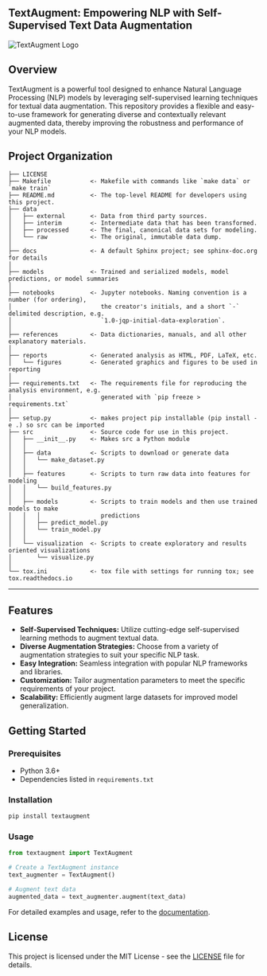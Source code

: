 ## TextAugment: Empowering NLP with Self-Supervised Text Data Augmentation

![TextAugment Logo](link/to/logo.png)

## Overview

TextAugment is a powerful tool designed to enhance Natural Language Processing (NLP) models by leveraging self-supervised learning techniques for textual data augmentation. This repository provides a flexible and easy-to-use framework for generating diverse and contextually relevant augmented data, thereby improving the robustness and performance of your NLP models.


Project Organization
------------

    ├── LICENSE
    ├── Makefile           <- Makefile with commands like `make data` or `make train`
    ├── README.md          <- The top-level README for developers using this project.
    ├── data
    │   ├── external       <- Data from third party sources.
    │   ├── interim        <- Intermediate data that has been transformed.
    │   ├── processed      <- The final, canonical data sets for modeling.
    │   └── raw            <- The original, immutable data dump.
    │
    ├── docs               <- A default Sphinx project; see sphinx-doc.org for details
    │
    ├── models             <- Trained and serialized models, model predictions, or model summaries
    │
    ├── notebooks          <- Jupyter notebooks. Naming convention is a number (for ordering),
    │                         the creator's initials, and a short `-` delimited description, e.g.
    │                         `1.0-jqp-initial-data-exploration`.
    │
    ├── references         <- Data dictionaries, manuals, and all other explanatory materials.
    │
    ├── reports            <- Generated analysis as HTML, PDF, LaTeX, etc.
    │   └── figures        <- Generated graphics and figures to be used in reporting
    │
    ├── requirements.txt   <- The requirements file for reproducing the analysis environment, e.g.
    │                         generated with `pip freeze > requirements.txt`
    │
    ├── setup.py           <- makes project pip installable (pip install -e .) so src can be imported
    ├── src                <- Source code for use in this project.
    │   ├── __init__.py    <- Makes src a Python module
    │   │
    │   ├── data           <- Scripts to download or generate data
    │   │   └── make_dataset.py
    │   │
    │   ├── features       <- Scripts to turn raw data into features for modeling
    │   │   └── build_features.py
    │   │
    │   ├── models         <- Scripts to train models and then use trained models to make
    │   │   │                 predictions
    │   │   ├── predict_model.py
    │   │   └── train_model.py
    │   │
    │   └── visualization  <- Scripts to create exploratory and results oriented visualizations
    │       └── visualize.py
    │
    └── tox.ini            <- tox file with settings for running tox; see tox.readthedocs.io


--------

## Features

- **Self-Supervised Techniques:** Utilize cutting-edge self-supervised learning methods to augment textual data.
- **Diverse Augmentation Strategies:** Choose from a variety of augmentation strategies to suit your specific NLP task.
- **Easy Integration:** Seamless integration with popular NLP frameworks and libraries.
- **Customization:** Tailor augmentation parameters to meet the specific requirements of your project.
- **Scalability:** Efficiently augment large datasets for improved model generalization.

## Getting Started

### Prerequisites

- Python 3.6+
- Dependencies listed in `requirements.txt`

### Installation

```bash
pip install textaugment
```

### Usage

```python
from textaugment import TextAugment

# Create a TextAugment instance
text_augmenter = TextAugment()

# Augment text data
augmented_data = text_augmenter.augment(text_data)
```

For detailed examples and usage, refer to the [documentation](link/to/documentation).

## License

This project is licensed under the MIT License - see the [LICENSE](LICENSE) file for details.


